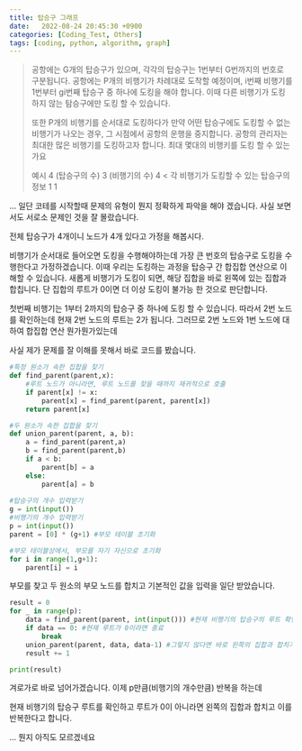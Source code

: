 ```yaml
---
title: 탑승구 그래프
date:   2022-08-24 20:45:30 +0900
categories: [Coding_Test, Others]
tags: [coding, python, algorithm, graph]
---
```


> 공항에는 G개의 탑승구가 있으며, 각각의 탑승구는 1번부터 G번까지의 번호로 구분됩니다. 공항에는 P개의 비행기가 차례대로 도착할 예정이며, i번째 비행기를 1번부터 gi번째 탑승구 중 하나에 도킹을 해야 합니다. 이때 다른 비행기가 도킹하지 않는 탐승구에만 도킹 할 수 있습니다.
> 
> 또한 P개의 비행기를 순서대로 도킹하다가 만약 어떤 탑승구에도 도킹할 수 없는 비행기가 나오는 경우, 그 시점에서 공항의 운행을 중지합니다. 공항의 관리자는 최대한 많은 비행기를 도킹하고자 합니다. 최대 몇대의 비행키를 도킹 할 수 있는가요
> 
> 예시
> 4 (탑승구의 수)
> 3 (비행기의 수)
> 4 < 각 비행기가 도킹할 수 있는 탑승구의 정보
> 1
> 1

... 일단 코테를 시작할때 문제의 유형이 뭔지 정확하게 파악을 해야 겠습니다. 사실 보면서도 서로소 문제인 것을 잘 몰랐습니다.

 

전체 탑승구가 4개이니 노드가 4개 있다고 가정을 해봅시다.

 

비행기가 순서대로 들어오면 도킹을 수행해야하는데 가장 큰 번호의 탑승구로 도킹을 수행한다고 가정하겠습니다. 이때 우리는 도킹하는 과정을 탑승구 간 합집합 연산으로 이해할 수 있습니다. 새롭게 비행기가 도킹이 되면, 해당 집합을 바로 왼쪽에 있는 집합과 합칩니다. 단 집합의 루트가 0이면 더 이상 도킹이 불가능 한 것으로 판단합니다.

 

첫번째 비행기는 1부터 2까지의 탑승구 중 하나에 도킹 할 수 있습니다. 따라서 2번 노드를 확인하는데 현재 2번 노드의 루트는 2가 됩니다. 그러므로 2번 노드와 1번 노드에 대하여 합집합 연산 뭔가뭔가있는데


사실 제가 문제를 잘 이해를 못해서 바로 코드를 봤습니다.

```py
#특정 원소가 속한 집합을 찾기
def find_parent(parent,x):
    #루트 노드가 아니라면, 루트 노드를 찾을 때까지 재귀적으로 호출
    if parent[x] != x:
        parent[x] = find_parent(parent, parent[x])
    return parent[x]

#두 원소가 속한 집합을 찾기
def union_parent(parent, a, b):
    a = find_parent(parent,a)
    b = find_parent(parent,b)
    if a < b:
        parent[b] = a
    else:
        parent[a] = b
        
#탑승구의 개수 입력받기
g = int(input())
#비행기의 개수 입력받기
p = int(input())
parent = [0] * (g+1) #부모 테이블 초기화

#부모 테이블상에서, 부모를 자기 자신으로 초기화
for i in range(1,g+1):
    parent[i] = i
```

부모를 찾고 두 원소의 부모 노드를 합치고 기본적인 값을 입력을 일단 받았습니다.

 
```py
result = 0
for _ in range(p):
    data = find_parent(parent, int(input())) #현재 비행기의 탑승구의 루트 확인
    if data == 0: #현재 루트가 0이라면 종료
        break
    union_parent(parent, data, data-1) #그렇지 않다면 바로 왼쪽의 집합과 합치기
    result += 1

print(result)
```
겨로가로 바로 넘어가겠습니다. 이제 p만큼(비행기의 개수만큼) 반복을 하는데

현재 비행기의 탑승구 루트를 확인하고 루트가 0이 아니라면 왼쪽의 집합과 합치고 이를 반복한다고 합니다.

 

... 뭔지 아직도 모르겠네요